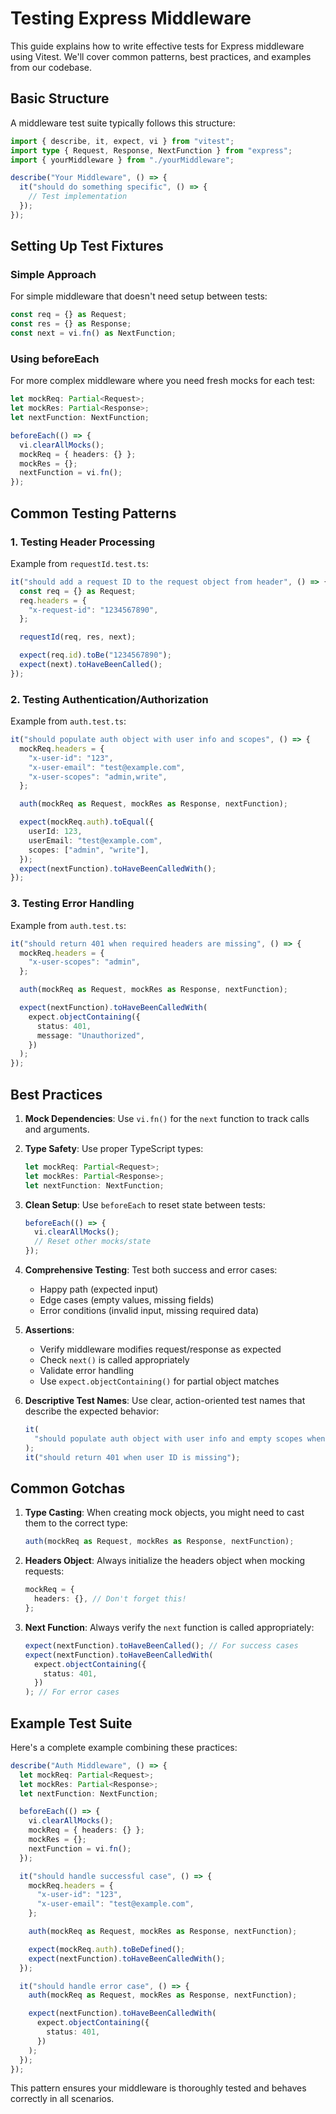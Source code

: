 # Testing Express Middleware

This guide explains how to write effective tests for Express middleware using Vitest. We'll cover common patterns, best practices, and examples from our codebase.

## Basic Structure

A middleware test suite typically follows this structure:

```typescript
import { describe, it, expect, vi } from "vitest";
import type { Request, Response, NextFunction } from "express";
import { yourMiddleware } from "./yourMiddleware";

describe("Your Middleware", () => {
  it("should do something specific", () => {
    // Test implementation
  });
});
```

## Setting Up Test Fixtures

### Simple Approach

For simple middleware that doesn't need setup between tests:

```typescript
const req = {} as Request;
const res = {} as Response;
const next = vi.fn() as NextFunction;
```

### Using beforeEach

For more complex middleware where you need fresh mocks for each test:

```typescript
let mockReq: Partial<Request>;
let mockRes: Partial<Response>;
let nextFunction: NextFunction;

beforeEach(() => {
  vi.clearAllMocks();
  mockReq = { headers: {} };
  mockRes = {};
  nextFunction = vi.fn();
});
```

## Common Testing Patterns

### 1. Testing Header Processing

Example from `requestId.test.ts`:

```typescript
it("should add a request ID to the request object from header", () => {
  const req = {} as Request;
  req.headers = {
    "x-request-id": "1234567890",
  };

  requestId(req, res, next);

  expect(req.id).toBe("1234567890");
  expect(next).toHaveBeenCalled();
});
```

### 2. Testing Authentication/Authorization

Example from `auth.test.ts`:

```typescript
it("should populate auth object with user info and scopes", () => {
  mockReq.headers = {
    "x-user-id": "123",
    "x-user-email": "test@example.com",
    "x-user-scopes": "admin,write",
  };

  auth(mockReq as Request, mockRes as Response, nextFunction);

  expect(mockReq.auth).toEqual({
    userId: 123,
    userEmail: "test@example.com",
    scopes: ["admin", "write"],
  });
  expect(nextFunction).toHaveBeenCalledWith();
});
```

### 3. Testing Error Handling

Example from `auth.test.ts`:

```typescript
it("should return 401 when required headers are missing", () => {
  mockReq.headers = {
    "x-user-scopes": "admin",
  };

  auth(mockReq as Request, mockRes as Response, nextFunction);

  expect(nextFunction).toHaveBeenCalledWith(
    expect.objectContaining({
      status: 401,
      message: "Unauthorized",
    })
  );
});
```

## Best Practices

1. **Mock Dependencies**: Use `vi.fn()` for the `next` function to track calls and arguments.

2. **Type Safety**: Use proper TypeScript types:

   ```typescript
   let mockReq: Partial<Request>;
   let mockRes: Partial<Response>;
   let nextFunction: NextFunction;
   ```

3. **Clean Setup**: Use `beforeEach` to reset state between tests:

   ```typescript
   beforeEach(() => {
     vi.clearAllMocks();
     // Reset other mocks/state
   });
   ```

4. **Comprehensive Testing**: Test both success and error cases:

   - Happy path (expected input)
   - Edge cases (empty values, missing fields)
   - Error conditions (invalid input, missing required data)

5. **Assertions**:

   - Verify middleware modifies request/response as expected
   - Check `next()` is called appropriately
   - Validate error handling
   - Use `expect.objectContaining()` for partial object matches

6. **Descriptive Test Names**: Use clear, action-oriented test names that describe the expected behavior:
   ```typescript
   it(
     "should populate auth object with user info and empty scopes when no scope header"
   );
   it("should return 401 when user ID is missing");
   ```

## Common Gotchas

1. **Type Casting**: When creating mock objects, you might need to cast them to the correct type:

   ```typescript
   auth(mockReq as Request, mockRes as Response, nextFunction);
   ```

2. **Headers Object**: Always initialize the headers object when mocking requests:

   ```typescript
   mockReq = {
     headers: {}, // Don't forget this!
   };
   ```

3. **Next Function**: Always verify the `next` function is called appropriately:
   ```typescript
   expect(nextFunction).toHaveBeenCalled(); // For success cases
   expect(nextFunction).toHaveBeenCalledWith(
     expect.objectContaining({
       status: 401,
     })
   ); // For error cases
   ```

## Example Test Suite

Here's a complete example combining these practices:

```typescript
describe("Auth Middleware", () => {
  let mockReq: Partial<Request>;
  let mockRes: Partial<Response>;
  let nextFunction: NextFunction;

  beforeEach(() => {
    vi.clearAllMocks();
    mockReq = { headers: {} };
    mockRes = {};
    nextFunction = vi.fn();
  });

  it("should handle successful case", () => {
    mockReq.headers = {
      "x-user-id": "123",
      "x-user-email": "test@example.com",
    };

    auth(mockReq as Request, mockRes as Response, nextFunction);

    expect(mockReq.auth).toBeDefined();
    expect(nextFunction).toHaveBeenCalledWith();
  });

  it("should handle error case", () => {
    auth(mockReq as Request, mockRes as Response, nextFunction);

    expect(nextFunction).toHaveBeenCalledWith(
      expect.objectContaining({
        status: 401,
      })
    );
  });
});
```

This pattern ensures your middleware is thoroughly tested and behaves correctly in all scenarios.
